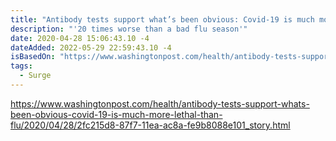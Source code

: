 ```yaml
---
title: "Antibody tests support what’s been obvious: Covid-19 is much more lethal than the flu."
description: "'20 times worse than a bad flu season'"
date: 2020-04-28 15:06:43.10 -4
dateAdded: 2022-05-29 22:59:43.10 -4
isBasedOn: "https://www.washingtonpost.com/health/antibody-tests-support-whats-been-obvious-covid-19-is-much-more-lethal-than-flu/2020/04/28/2fc215d8-87f7-11ea-ac8a-fe9b8088e101_story.html"
tags:
  - Surge
---
```


https://www.washingtonpost.com/health/antibody-tests-support-whats-been-obvious-covid-19-is-much-more-lethal-than-flu/2020/04/28/2fc215d8-87f7-11ea-ac8a-fe9b8088e101_story.html

